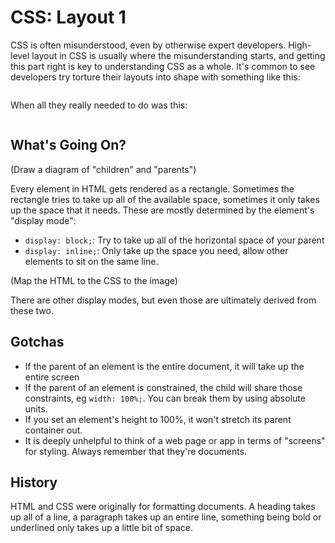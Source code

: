 # CSS: Layout 1

CSS is often misunderstood, even by otherwise expert developers. High-level layout in CSS is usually where the misunderstanding starts, and getting this part right is key to understanding CSS as a whole. It's common to see developers try torture their layouts into shape with something like this:

```css
```

When all they really needed to do was this:

```css
```

## What's Going On?

(Draw a diagram of "children" and "parents")

Every element in HTML gets rendered as a rectangle. Sometimes the rectangle tries to take up all of the available space, sometimes it only takes up the space that it needs. These are mostly determined by the element's "display mode":

* `display: block;`: Try to take up all of the horizontal space of your parent
* `display: inline;`: Only take up the space you need, allow other elements to sit on the same line.

(Map the HTML to the CSS to the image)

There are other display modes, but even those are ultimately derived from these two.

## Gotchas

* If the parent of an element is the entire document, it will take up the entire screen
* If the parent of an element is constrained, the child will share those constraints, eg `width: 100%;`. You can break them by using absolute units.
* If you set an element's height to 100%, it won't stretch its parent container out.
* It is deeply unhelpful to think of a web page or app in terms of "screens" for styling. Always remember that they're documents.

## History

HTML and CSS were originally for formatting documents. A heading takes up all of a line, a paragraph takes up an entire line, something being bold or underlined only takes up a little bit of space.
